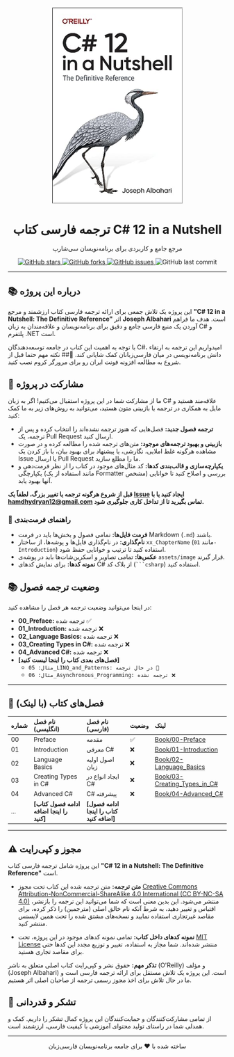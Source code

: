 <p align="center">
  <a href="https://github.com/hheydarian/csharp-12-in-a-nutshell-persian">
    <img src="assets/image/Cover.jpg" alt="C# 12 in a Nutshell Book Cover" width="300"/>
  </a>
</p>

<h1 align="center">ترجمه فارسی کتاب C# 12 in a Nutshell</h1>

<p align="center">
  مرجع جامع و کاربردی برای برنامه‌نویسان سی‌شارپ
</p>

<p align="center">
  <a href="https://github.com/hheydarian/csharp-12-in-a-nutshell-persian/stargazers">
    <img alt="GitHub stars" src="https://img.shields.io/github/stars/hheydarian/csharp-12-in-a-nutshell-persian?style=flat-square&color=yellow">
  </a>
  <a href="https://github.com/hheydarian/csharp-12-in-a-nutshell-persian/network/members">
    <img alt="GitHub forks" src="https://img.shields.io/github/forks/hheydarian/csharp-12-in-a-nutshell-persian?style=flat-square&color=blue">
  </a>
  <a href="https://github.com/hheydarian/csharp-12-in-a-nutshell-persian/issues">
    <img alt="GitHub issues" src="https://img.shields.io/github/issues/hheydarian/csharp-12-in-a-nutshell-persian?style=flat-square&color=red">
  </a>
  <img alt="GitHub last commit" src="https://img.shields.io/github/last-commit/hheydarian/csharp-12-in-a-nutshell-persian?style=flat-square&color=green">
</p>

---

## 📚 درباره این پروژه

این پروژه یک تلاش جمعی برای ارائه ترجمه فارسی کتاب ارزشمند و مرجع **"C# 12 in a Nutshell: The Definitive Reference"** اثر **Joseph Albahari** است. هدف ما فراهم آوردن یک منبع فارسی جامع و دقیق برای برنامه‌نویسان و علاقه‌مندان به زبان C# و پلتفرم .NET است.

با توجه به اهمیت این کتاب در جامعه توسعه‌دهندگان C#، امیدواریم این ترجمه به ارتقاء دانش برنامه‌نویسی در میان فارسی‌زبانان کمک شایانی کند.
🔴## نکته مهم
حتما قبل از شروع به مطالعه افزونه فونت ایران رو برای مرورگر کروم نصب کنید.


## 🤝 مشارکت در پروژه

ما از مشارکت شما در این پروژه استقبال می‌کنیم! اگر به زبان C# علاقه‌مند هستید و مایل به همکاری در ترجمه یا بازبینی متون هستید، می‌توانید به روش‌های زیر به ما کمک کنید:

* **ترجمه فصول جدید:** فصل‌هایی که هنوز ترجمه نشده‌اند را انتخاب کرده و پس از ترجمه، یک Pull Request ارسال کنید.
* **بازبینی و بهبود ترجمه‌های موجود:** متن‌های ترجمه شده را مطالعه کرده و در صورت مشاهده هرگونه غلط املایی، نگارشی، یا پیشنهاد برای بهبود بیان، با باز کردن یک Issue یا ارسال Pull Request ما را مطلع سازید.
* **یکپارچه‌سازی و قالب‌بندی کدها:** کد مثال‌های موجود در کتاب را از نظر فرمت‌دهی و یکپارچگی (مانند استفاده از یک Formatter مشخص) بررسی و اصلاح کنید تا خوانایی آنها بهبود یابد.

**قبل از شروع هرگونه ترجمه یا تغییر بزرگ، لطفاً یک [Issue](https://github.com/hheydarian/csharp-12-in-a-nutshell-persian/issues) ایجاد کنید یا با [hamdhydryan12@gmail.com](mailto:hamdhydryan12@gmail.com) تماس بگیرید تا از تداخل کاری جلوگیری شود.**

### 📝 راهنمای فرمت‌بندی

* **فرمت فایل‌ها:** تمامی فصول و بخش‌ها باید در فرمت Markdown (`.md`) باشند.
* **نام‌گذاری:** در نام‌گذاری فایل‌ها و پوشه‌ها، از ساختار `xx_ChapterName` (مانند `01-Introduction`) استفاده کنید تا ترتیب و خوانایی حفظ شود.
* **عکس‌ها:** تمامی تصاویر و اسکرین‌شات‌ها باید در پوشه‌ی `assets/image` قرار گیرند.
* **نمونه کدها:** برای نمایش کدهای C# از بلاک کد (` ```csharp `) استفاده کنید.

## 📚 وضعیت ترجمه فصول

در اینجا می‌توانید وضعیت ترجمه هر فصل را مشاهده کنید:

* **00_Preface:** ترجمه شده ✅
* **01_Introduction:** ترجمه شده ❌
* **02_Language Basics:** ترجمه شده ❌
* **03_Creating Types in C#:** ترجمه شده ❌
* **04_Advanced C#:** ترجمه شده ❌
* **[فصل‌های بعدی کتاب را اینجا لیست کنید]**
    * `مثال: 05_LINQ_and_Patterns: در حال ترجمه 🚧`
    * `مثال: 06_Asynchronous_Programming: ترجمه نشده ❌`

---

## 🔗 فصل‌های کتاب (با لینک)

| شماره | نام فصل (انگلیسی)      | نام فصل (فارسی)           | وضعیت     | لینک                                                                                             |
| :--- | :--------------------- | :------------------------- | :--------- | :------------------------------------------------------------------------------------------------ |
| 00   | Preface                | مقدمه                     | ✅         | [Book/00-Preface](Book/00-Preface/Preface.md)                                        |
| 01   | Introduction           | معرفی C#                  | ❌         | [Book/01-Introduction](Book/01-Introduction/Introduction.md)                    |
| 02   | Language Basics        | اصول اولیه زبان          | ❌         | [Book/02-Language_Basics](Book/02-Language-Basics/Language-Basics.md)        |
| 03   | Creating Types in C#   | ایجاد انواع در C#        | ❌         | [Book/03-Creating_Types_in_C#](Book/03-Creating-Types-in-C#/Creating-Types-in-C#.md) |
| 04   | Advanced C#            | C# پیشرفته                | ❌         | [Book/04-Advanced_C#]()                        |
| ...  | **[ادامه فصول کتاب را اینجا اضافه کنید]** | **[ادامه فصول کتاب را اینجا اضافه کنید]** |            |                                                                                                   |

---

## ⚠️ مجوز و کپی‌رایت

این پروژه شامل ترجمه فارسی کتاب **"C# 12 in a Nutshell: The Definitive Reference"** است.

* **متن ترجمه:**
    متن ترجمه شده این کتاب تحت مجوز [Creative Commons Attribution-NonCommercial-ShareAlike 4.0 International (CC BY-NC-SA 4.0)](LICENSE-TEXT.md) منتشر می‌شود. این بدین معنی است که شما می‌توانید این ترجمه را بازنشر، اقتباس و تغییر دهید، به شرط آنکه نام خالق اصلی (مترجمین) را ذکر کرده، برای مقاصد غیرتجاری استفاده نمایید و نسخه‌های مشتق شده را تحت همین لایسنس منتشر کنید.

* **نمونه کدهای داخل کتاب:**
    تمامی نمونه کدهای موجود در این پروژه، تحت [MIT License](LICENSE) منتشر شده‌اند. شما مجاز به استفاده، تغییر و توزیع مجدد این کدها حتی برای مقاصد تجاری هستید.

**تذکر مهم:**
حقوق نشر و کپی‌رایت کتاب اصلی متعلق به ناشر (O'Reilly) و مؤلف (Joseph Albahari) است. این پروژه یک تلاش مستقل برای ارائه ترجمه فارسی است و ما در حال تلاش برای اخذ مجوز رسمی ترجمه از صاحبان اصلی اثر هستیم.

## 🌟 تشکر و قدردانی

از تمامی مشارکت‌کنندگان و حمایت‌کنندگان این پروژه کمال تشکر را داریم. کمک و همدلی شما در راستای تولید محتوای آموزشی با کیفیت فارسی، ارزشمند است.

---

<p align="center">ساخته شده با ❤️ برای جامعه برنامه‌نویسان فارسی‌زبان</p>
